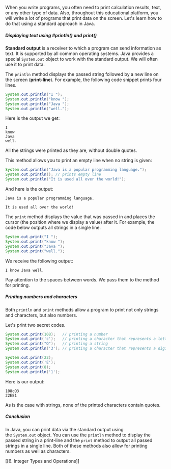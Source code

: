 When you write programs, you often need to print calculation results, text, or any other type of data. Also, throughout this educational platform, you will write a lot of programs that print data on the screen. Let's learn how to do that using a standard approach in Java.

##### Displaying text using #println() and print()

**Standard output** is a receiver to which a program can send information as text. It is supported by all common operating systems. Java provides a special `System.out` object to work with the standard output. We will often use it to print data.

The `println` method displays the passed string followed by a new line on the screen (**print-line**). For example, the following code snippet prints four lines.

```java
System.out.println("I ");
System.out.println("know ");
System.out.println("Java ");
System.out.println("well.");
```

Here is the output we get:

```no-highlight
I
know
Java
well.
```

All the strings were printed as they are, without double quotes.

This method allows you to print an empty line when no string is given:

```java
System.out.println("Java is a popular programming language.");
System.out.println(); // prints empty line
System.out.println("It is used all over the world!");
```

And here is the output:

```no-highlight
Java is a popular programming language.

It is used all over the world!
```

The `print` method displays the value that was passed in and places the cursor (the position where we display a value) after it. For example, the code below outputs all strings in a single line.

```java
System.out.print("I ");
System.out.print("know ");
System.out.print("Java ");
System.out.print("well.");
```

We receive the following output:

```no-highlight
I know Java well.
```

Pay attention to the spaces between words. We pass them to the method for printing.

##### Printing numbers and characters

Both `println` and `print` methods allow a program to print not only strings and characters, but also numbers.

Let's print two secret codes.

```java
System.out.print(108);   // printing a number
System.out.print('c');   // printing a character that represents a letter
System.out.print("Q");   // printing a string
System.out.println('3'); // printing a character that represents a digit

System.out.print(22);
System.out.print('E');
System.out.print(8);
System.out.println('1');
```

Here is our output:

```no-highlight
108cQ3
22E81
```

As is the case with strings, none of the printed characters contain quotes.

##### Conclusion

In Java, you can print data via the standard output using the `System.out` object. You can use the `println` method to display the passed string in a print-line and the `print` method to output all passed strings in a single line. Both of these methods also allow for printing numbers as well as characters.

[[6. Integer Types and Operations]]
